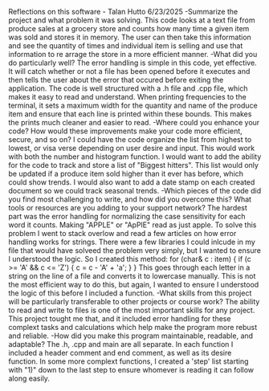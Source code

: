 Reflections on this software - Talan Hutto 6/23/2025
-Summarize the project and what problem it was solving.
This code looks at a text file from produce sales at a grocery store and counts how many time a given item was sold and stores it in memory. The user can then
take this information and see the quantity of times and individual item is selling and use that information to re arrage the store in a more efficient manner.
-What did you do particularly well?
The error handling is simple in this code, yet effective. It will catch whether or not a file has been opened before it executes and then tells the user about the error that occured before exiting the application. 
The code is well structured with a .h file and .cpp file, which makes it easy to read and understand. When printing frequencies to the terminal, it sets a maximum width for the quantity and name of the produce item
and ensure that each line is printed within these bounds. This makes the prints much cleaner and easier to read.
-Where could you enhance your code? How would these improvements make your code more efficient, secure, and so on?
I could have the code organize the list from highest to lowest, or visa verse depending on user desire and input. This would work with both the number and histogram function.
I would want to add the ability for the code to track and store a list of "Biggest hitters". This list would only be updated if a produce item sold higher than it ever has before, which could show trends.
I would also want to add a date stamp on each created document so we could track seasonal trends.
-Which pieces of the code did you find most challenging to write, and how did you overcome this? What tools or resources are you adding to your support network?
The hardest part was the error handling for normalizing the case sensitivity for each word it counts. Making "APPLE" or "ApPlE" read as just apple. To solve this problem I went to stack overlow and read a few articles on how error handling works for 
strings. There were a few libraries I could inlcude in my file that would have solveed the problem very simply, but I wanted to ensure I understood the logic. So I created this method: 
for (char& c : item) {
        if (c >= 'A' && c <= 'Z') {
            c = c - 'A' + 'a';
               }
           }
This goes through each letter in a string on the line of a file and converts it to lowercase manually. This is not the most efficient way to do this, but again, I wanted to ensure I understood the logic of this before I included a function.
-What skills from this project will be particularly transferable to other projects or course work?
The ability to read and write to files is one of the most important skills for any project. This project tought me that, and it included error handling for these complext tasks and calculations which help make the program more rebust and reliable. 
-How did you make this program maintainable, readable, and adaptable?
The .h, .cpp and main are all separate. In each function I included a header comment and end comment, as well as its desire function. In some more complext functions, I created a 'step' list starting with "1)" down to the last step to ensure whomever is reading it can follow along easily.
